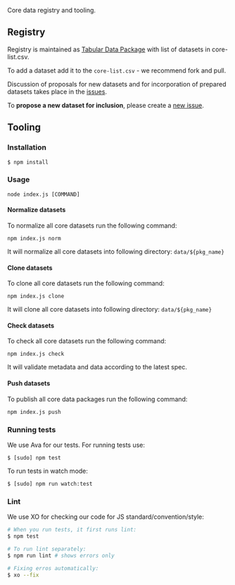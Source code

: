Core data registry and tooling.

## Registry

Registry is maintained as [Tabular Data Package][tdp] with list of datasets in core-list.csv.

[tdp]: http://frictionlessdata.io/guides/tabular-data-package/

To add a dataset add it to the `core-list.csv` - we recommend fork and pull.

Discussion of proposals for new datasets and for incorporation of prepared datasets takes place in the [issues][].

To **propose a new dataset for inclusion**, please create a [new issue](https://github.com/datasets/registry/issues/new).

[issues]: https://github.com/datasets/registry/issues

## Tooling

### Installation

``` 
$ npm install
```

### Usage

```
node index.js [COMMAND]
```

#### Normalize datasets

To normalize all core datasets run the following command:

`npm index.js norm`

It will normalize all core datasets into following directory: `data/${pkg_name}`

#### Clone datasets

To clone all core datasets run the following command:

`npm index.js clone`

It will clone all core datasets into following directory: `data/${pkg_name}`

#### Check datasets

To check all core datasets run the following command:

`npm index.js check`

It will validate metadata and data according to the latest spec. 

#### Push datasets

To publish all core data packages run the following command:

`npm index.js push`

### Running tests

We use Ava for our tests. For running tests use:

```
$ [sudo] npm test
```

To run tests in watch mode:

```
$ [sudo] npm run watch:test
```

### Lint

We use XO for checking our code for JS standard/convention/style:

```bash
# When you run tests, it first runs lint:
$ npm test

# To run lint separately:
$ npm run lint # shows errors only

# Fixing erros automatically:
$ xo --fix
```

